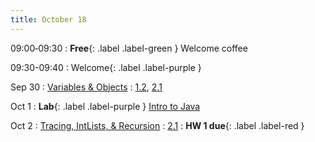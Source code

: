 ```yaml
---
title: October 18
---
```


09:00&hyphen;09:30
: **Free**{: .label .label-green } Welcome coffee

09:30-09:40
: Welcome{: .label .label-purple }

Sep 30
: [Variables & Objects](#)
  : [1.2](#), [2.1](#)

Oct 1
: **Lab**{: .label .label-purple } [Intro to Java](#)

Oct 2
: [Tracing, IntLists, & Recursion](#)
  : [2.1](#)
: **HW 1 due**{: .label .label-red }
